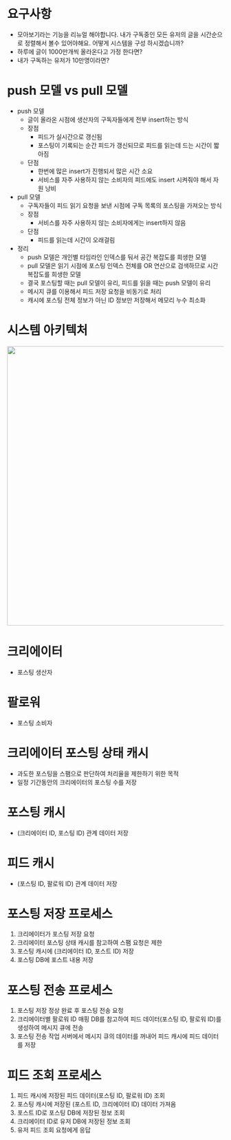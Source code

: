 # 요구사항

- 모아보기라는 기능을 리뉴얼 해야합니다. 내가 구독중인 모든 유저의 글을 시간순으로 정렬해서 볼수 있어야해요. 어떻게 시스템을 구성 하시겠습니까?
- 하루에 글이 1000만개씩 올라온다고 가정 한다면?
- 내가 구독하는 유저가 10만명이라면?

# push 모델 vs pull 모델

- push 모델
    - 글이 올라온 시점에 생산자의 구독자들에게 전부 insert하는 방식
    - 장점
        - 피드가 실시간으로 갱신됨
        - 포스팅이 기록되는 순간 피드가 갱신되므로 피드를 읽는데 드는 시간이 짧아짐
    - 단점
        - 한번에 많은 insert가 진행되서 많은 시간 소요
        - 서비스를 자주 사용하지 않는 소비자의 피드에도 insert 시켜줘야 해서 자원 낭비
- pull 모델
    - 구독자들이 피드 읽기 요청을 보낸 시점에 구독 목록의 포스팅을 가져오는 방식
    - 장점
        - 서비스를 자주 사용하지 않는 소비자에게는 insert하지 않음
    - 단점
        - 피드를 읽는데 시간이 오래걸림
- 정리
    - push 모델은 개인별 타임라인 인덱스를 둬서 공간 복잡도를 희생한 모델
    - pull 모델은 읽기 시점에 포스팅 인덱스 전체를 OR 연산으로 검색하므로 시간 복잡도를 희생한 모델
    - 결국 포스팅할 때는 pull 모델이 유리, 피드를 읽을 때는 push 모델이 유리
    - 메시지 큐를 이용해서 피드 저장 요청을 비동기로 처리
    - 캐시에 포스팅 전체 정보가 아닌 ID 정보만 저장해서 메모리 누수 최소화
    
# 시스템 아키텍처
<img src='https://user-images.githubusercontent.com/66231761/170882261-34dea6d5-55c5-46c5-866e-94d5caeeddcb.jpeg' width='650'/>

# 크리에이터

- 포스팅 생산자

# 팔로워

- 포스팅 소비자

# 크리에이터 포스팅 상태 캐시

- 과도한 포스팅을 스팸으로 판단하여 처리율을 제한하기 위한 목적
- 일정 기간동안의 크리에이터의 포스팅 수를 저장

# 포스팅 캐시

- (크리에이터 ID, 포스팅 ID) 관계 데이터 저장

# 피드 캐시

- (포스팅 ID, 팔로워 ID) 관계 데이터 저장

# 포스팅 저장 프로세스

1. 크리에이터가 포스팅 저장 요청
2. 크리에이터 포스팅 상태 캐시를 참고하여 스팸 요청은 제한
3. 포스팅 캐시에 (크리에이터 ID, 포스트 ID) 저장
4. 포스팅 DB에 포스트 내용 저장

# 포스팅 전송 프로세스

1. 포스팅 저장 정상 완료 후 포스팅 전송 요청
2. 크리에이터별 팔로워 ID 매핑 DB를 참고하여 피드 데이터(포스팅 ID, 팔로워 ID)를 생성하여 메시지 큐에 전송
3. 포스팅 전송 작업 서버에서 메시지 큐의 데이터를 꺼내어 피드 캐시에 피드 데이터를 저장

# 피드 조회 프로세스

1. 피드 캐시에 저장된 피드 데이터(포스팅 ID, 팔로워 ID) 조회
2. 포스팅 캐시에 저장된 (포스트 ID, 크리에이터 ID) 데이터 가져옴
3. 포스트 ID로 포스팅 DB에 저장된 정보 조회
4. 크리에이터 ID로 유저 DB에 저장된 정보 조회
5. 유저 피드 조회 요청에게 응답

